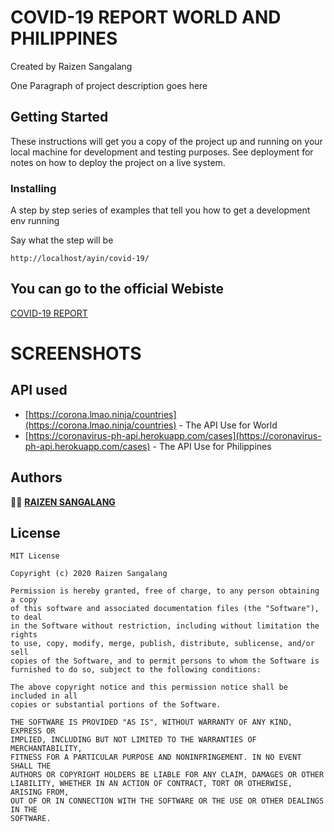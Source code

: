 

 



# COVID-19 REPORT WORLD AND PHILIPPINES 
Created by Raizen Sangalang 


One Paragraph of project description goes here

## Getting Started

These instructions will get you a copy of the project up and running on your local machine for development and testing purposes. See deployment for notes on how to deploy the project on a live system.




### Installing

A step by step series of examples that tell you how to get a development env running

Say what the step will be

```
http://localhost/ayin/covid-19/
```

## You can go to the official Webiste 
[COVID-19 REPORT](https://covidab.000webhostapp.com/)

# SCREENSHOTS






## API used


* [https://corona.lmao.ninja/countries](https://corona.lmao.ninja/countries) - The API Use for World
* [https://coronavirus-ph-api.herokuapp.com/cases](https://coronavirus-ph-api.herokuapp.com/cases) - The API Use for Philippines





## Authors

 🧑🏻  [**RAIZEN SANGALANG**](https://github.com/raizengxd)



## License
```
MIT License

Copyright (c) 2020 Raizen Sangalang 

Permission is hereby granted, free of charge, to any person obtaining a copy
of this software and associated documentation files (the "Software"), to deal
in the Software without restriction, including without limitation the rights
to use, copy, modify, merge, publish, distribute, sublicense, and/or sell
copies of the Software, and to permit persons to whom the Software is
furnished to do so, subject to the following conditions:

The above copyright notice and this permission notice shall be included in all
copies or substantial portions of the Software.

THE SOFTWARE IS PROVIDED "AS IS", WITHOUT WARRANTY OF ANY KIND, EXPRESS OR
IMPLIED, INCLUDING BUT NOT LIMITED TO THE WARRANTIES OF MERCHANTABILITY,
FITNESS FOR A PARTICULAR PURPOSE AND NONINFRINGEMENT. IN NO EVENT SHALL THE
AUTHORS OR COPYRIGHT HOLDERS BE LIABLE FOR ANY CLAIM, DAMAGES OR OTHER
LIABILITY, WHETHER IN AN ACTION OF CONTRACT, TORT OR OTHERWISE, ARISING FROM,
OUT OF OR IN CONNECTION WITH THE SOFTWARE OR THE USE OR OTHER DEALINGS IN THE
SOFTWARE.
```

